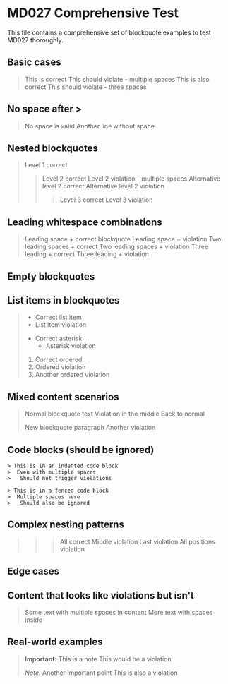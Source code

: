 # MD027 Comprehensive Test

This file contains a comprehensive set of blockquote examples to test MD027 thoroughly.

## Basic cases

> This is correct
>  This should violate - multiple spaces
> This is also correct
>   This should violate - three spaces

## No space after >

>No space is valid
>Another line without space

## Nested blockquotes

> Level 1 correct
>> Level 2 correct
>>  Level 2 violation - multiple spaces
> > Alternative level 2 correct
> >  Alternative level 2 violation
>>> Level 3 correct
>>>  Level 3 violation

## Leading whitespace combinations

 > Leading space + correct blockquote
 >  Leading space + violation
  > Two leading spaces + correct
  >   Two leading spaces + violation
   > Three leading + correct
   >    Three leading + violation

## Empty blockquotes

>
> 
>  
>   
>    

## List items in blockquotes

> - Correct list item
>  - List item violation
> * Correct asterisk
>   * Asterisk violation
> 1. Correct ordered
>  2. Ordered violation
>   3. Another ordered violation

## Mixed content scenarios

> Normal blockquote text
>  Violation in the middle
> Back to normal
>
> New blockquote paragraph
>   Another violation

## Code blocks (should be ignored)

    > This is in an indented code block
    >  Even with multiple spaces
    >   Should not trigger violations

```
> This is in a fenced code block
>  Multiple spaces here
>   Should also be ignored
```

## Complex nesting patterns

> > > All correct
>>  > Middle violation
> >>  Last violation
> > >  All positions violation

## Edge cases

>
>>
>>>
> >
>> >
>>> >

## Content that looks like violations but isn't

> Some text with  multiple spaces in content
> More text with   spaces inside

## Real-world examples

> **Important:** This is a note
>  This would be a violation
> 
> *Note:* Another important point
>   This is also a violation